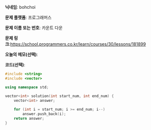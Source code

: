 **닉네임**: bohchoi

**문제 플랫폼**: 프로그래머스

**문제 이름 또는 번호**: 카운트 다운

**문제 링크**:https://school.programmers.co.kr/learn/courses/30/lessons/181899

**오늘의 메모(선택)**: 

**코드(선택)**:

```cpp
#include <string>
#include <vector>

using namespace std;

vector<int> solution(int start_num, int end_num) {
    vector<int> answer;
    
    for (int i = start_num; i >= end_num; i--)
        answer.push_back(i);
    return answer;
}

```